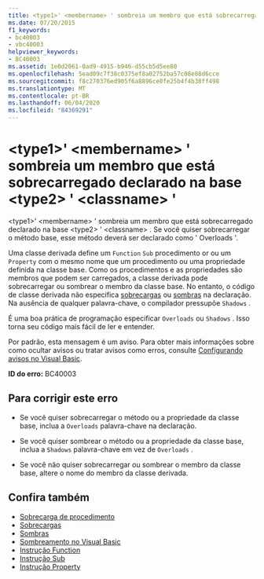 ```yaml
---
title: <type1>' <membername> ' sombreia um membro que está sobrecarregado declarado na base <type2> ' <classname> '
ms.date: 07/20/2015
f1_keywords:
- bc40003
- vbc40003
helpviewer_keywords:
- BC40003
ms.assetid: 1e0d2061-0ad9-4915-b946-d55cb5d5ee80
ms.openlocfilehash: 5ead09c7f38c0375ef8a02752ba57c08e08d6cce
ms.sourcegitcommit: f8c270376ed905f6a8896ce0fe25b4f4b38ff498
ms.translationtype: MT
ms.contentlocale: pt-BR
ms.lasthandoff: 06/04/2020
ms.locfileid: "84369291"
---
```

# <a name="type1-membername-shadows-an-overloadable-member-declared-in-the-base-type2-classname"></a>\<type1>' \<membername> ' sombreia um membro que está sobrecarregado declarado na base \<type2> ' \<classname> '
\<type1>' \<membername> ' sombreia um membro que está sobrecarregado declarado na base \<type2> ' \<classname> . Se você quiser sobrecarregar o método base, esse método deverá ser declarado como ' Overloads '.  
  
 Uma classe derivada define um `Function` `Sub` procedimento or ou um `Property` com o mesmo nome que um procedimento ou uma propriedade definida na classe base. Como os procedimentos e as propriedades são membros que podem ser carregados, a classe derivada pode sobrecarregar ou sombrear o membro da classe base. No entanto, o código de classe derivada não especifica [sobrecargas](../language-reference/modifiers/overloads.md) ou [sombras](../language-reference/modifiers/shadows.md) na declaração. Na ausência de qualquer palavra-chave, o compilador pressupõe `Shadows` .  
  
 É uma boa prática de programação especificar `Overloads` ou `Shadows` . Isso torna seu código mais fácil de ler e entender.  
  
 Por padrão, esta mensagem é um aviso. Para obter mais informações sobre como ocultar avisos ou tratar avisos como erros, consulte [Configurando avisos no Visual Basic](/visualstudio/ide/configuring-warnings-in-visual-basic).  
  
 **ID do erro:** BC40003  
  
## <a name="to-correct-this-error"></a>Para corrigir este erro  
  
- Se você quiser sobrecarregar o método ou a propriedade da classe base, inclua a `Overloads` palavra-chave na declaração.  
  
- Se você quiser sombrear o método ou a propriedade da classe base, inclua a `Shadows` palavra-chave em vez de `Overloads` .  
  
- Se você não quiser sobrecarregar ou sombrear o membro da classe base, altere o nome do membro da classe derivada.  
  
## <a name="see-also"></a>Confira também

- [Sobrecarga de procedimento](../programming-guide/language-features/procedures/procedure-overloading.md)
- [Sobrecargas](../language-reference/modifiers/overloads.md)
- [Sombras](../language-reference/modifiers/shadows.md)
- [Sombreamento no Visual Basic](../programming-guide/language-features/declared-elements/shadowing.md)
- [Instrução Function](../language-reference/statements/function-statement.md)
- [Instrução Sub](../language-reference/statements/sub-statement.md)
- [Instrução Property](../language-reference/statements/property-statement.md)
